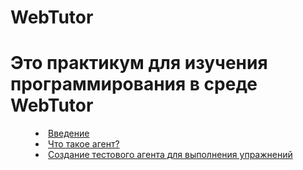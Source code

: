 # WebTutor 
# Это практикум  для изучения программирования в среде WebTutor 

<dd><li> <a href="vved.md"> Введение</dd>
<dd><li> <a href="agent.md"> Что такое агент?</dd>
<dd><li> <a href="test_agent.md"> Создание тестового агента для выполнения упражнений</dd>
